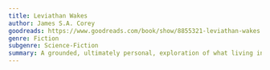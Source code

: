```yaml
---
title: Leviathan Wakes
author: James S.A. Corey
goodreads: https://www.goodreads.com/book/show/8855321-leviathan-wakes
genre: Fiction
subgenre: Science-Fiction
summary: A grounded, ultimately personal, exploration of what living in space might look like for humanity.
---
```


